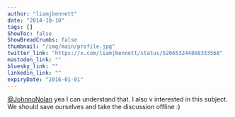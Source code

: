 ```yaml
---
author: "liamjbennett"
date: "2014-10-10"
tags: []
ShowToc: false
ShowBreadCrumbs: false
thumbnail: "/img/main/profile.jpg"
twitter_link: "https://x.com/liamjbennett/status/520653244868333568"
mastodon_link: ""
bluesky_link: ""
linkedin_link: ""
expiryDate: "2016-01-01"
---
```


[@JohnnoNolan](https://x.com/JohnnoNolan) yea I can understand that. I also v interested in this subject. We should save ourselves and take the discussion offline :)

